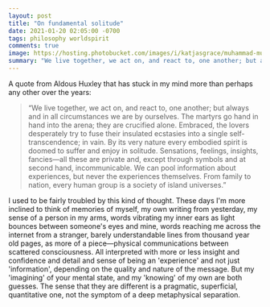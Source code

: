 ```yaml
---
layout: post
title: "On fundamental solitude"
date: 2021-01-20 02:05:00 -0700
tags: philosophy worldspirit
comments: true
image: https://hosting.photobucket.com/images/i/katjasgrace/muhammad-murtaza-ghani-CIVbJZR8aAk-unsplash.jpg
summary: "We live together, we act on, and react to, one another; but always and in all circumstances we are by ourselves..."
---
```

A quote from Aldous Huxley that has stuck in my mind more than perhaps any other over the years:

>“We live together, we act on, and react to, one another; but always and in all circumstances we are by ourselves. The martyrs go hand in hand into the arena; they are crucified alone. Embraced, the lovers desperately try to fuse their insulated ecstasies into a single self-transcendence; in vain. By its very nature every embodied spirit is doomed to suffer and enjoy in solitude. Sensations, feelings, insights, fancies—all these are private and, except through symbols and at second hand, incommunicable. We can pool information about experiences, but never the experiences themselves. From family to nation, every human group is a society of island universes.”

I used to be fairly troubled by this kind of thought. These days I'm more inclined to think of memories of myself, my own writing from yesterday, my sense of a person in my arms, words vibrating my inner ears as light bounces between someone's eyes and mine, words reaching me across the internet from a stranger, barely understandable lines from thousand year old pages, as more of a piece&mdash;physical communications between scattered consciousness. All interpreted with more or less insight and confidence and detail and sense of being an 'experience' and not just 'information', depending on the quality and nature of the message. But my 'imagining' of your mental state, and my 'knowing' of my own are both guesses. The sense that they are different is a pragmatic, superficial, quantitative one, not the symptom of a deep metaphysical separation.
